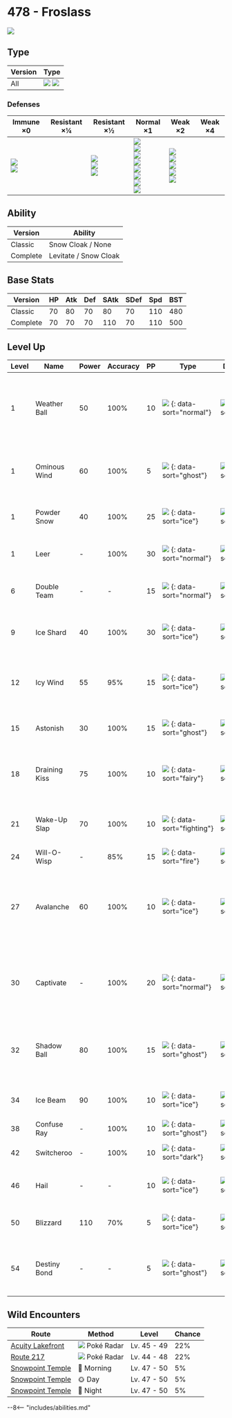 # 478 - Froslass
![][478]

## Type

Version | Type
---     | ---
All     | ![][ice]  ![][ghost]

### Defenses

Immune ×0                        | Resistant ×¼ | Resistant ×½                            | Normal ×1                                                                                                                | Weak ×2                                                             | Weak ×4
---                              | ---          | ---                                     | ---                                                                                                                      | ---                                                                 | ---
![][normal]<br>![][fighting]<br> | &nbsp;       | ![][poison]<br>![][bug]<br>![][ice]<br> | ![][flying]<br>![][ground]<br>![][water]<br>![][grass]<br>![][electric]<br>![][psychic]<br>![][dragon]<br>![][fairy]<br> | ![][rock]<br>![][ghost]<br>![][steel]<br>![][fire]<br>![][dark]<br> | &nbsp;

## Ability

Version  | Ability
---      | ---
Classic  | Snow Cloak / None
Complete | Levitate / Snow Cloak

## Base Stats

Version  | HP  | Atk | Def | SAtk | SDef | Spd | BST
---      | --- | --- | --- | ---  | ---  | --- | ---
Classic  | 70  | 80  | 70  | 80   | 70   | 110 | 480
Complete | 70  | 70  | 70  | 110  | 70   | 110 | 500

## Level Up

Level | Name          | Power | Accuracy | PP  | Type                                   | Damage Class                           | Description
---   | ---           | ---   | ---      | --- | ---                                    | ---                                    | ---
1     | Weather Ball  | 50    | 100%     | 10  | ![][normal] {: data-sort="normal"}     | ![][special] {: data-sort="special"}   | If there be weather, this move has doubled power and the weather's type.
1     | Ominous Wind  | 60    | 100%     | 5   | ![][ghost] {: data-sort="ghost"}       | ![][special] {: data-sort="special"}   | Has a 10% chance to raise all of the user's stats by one stage.
1     | Powder Snow   | 40    | 100%     | 25  | ![][ice] {: data-sort="ice"}           | ![][special] {: data-sort="special"}   | Has a 10% chance to freeze the target.
1     | Leer          | -     | 100%     | 30  | ![][normal] {: data-sort="normal"}     | ![][status] {: data-sort="status"}     | Lowers the target's Defense by one stage.
6     | Double Team   | -     | -        | 15  | ![][normal] {: data-sort="normal"}     | ![][status] {: data-sort="status"}     | Raises the user's evasion by one stage.
9     | Ice Shard     | 40    | 100%     | 30  | ![][ice] {: data-sort="ice"}           | ![][physical] {: data-sort="physical"} | Inflicts regular damage with no additional effect.
12    | Icy Wind      | 55    | 95%      | 15  | ![][ice] {: data-sort="ice"}           | ![][special] {: data-sort="special"}   | Has a 100% chance to lower the target's Speed by one stage.
15    | Astonish      | 30    | 100%     | 15  | ![][ghost] {: data-sort="ghost"}       | ![][physical] {: data-sort="physical"} | Has a 30% chance to make the target flinch.
18    | Draining Kiss | 75    | 100%     | 10  | ![][fairy] {: data-sort="fairy"}       | ![][special] {: data-sort="special"}   | Drains 50% of the damage inflicted to heal the user.
21    | Wake-Up Slap  | 70    | 100%     | 10  | ![][fighting] {: data-sort="fighting"} | ![][physical] {: data-sort="physical"} | If the target is asleep, has double power and wakes it up.
24    | Will-O-Wisp   | -     | 85%      | 15  | ![][fire] {: data-sort="fire"}         | ![][status] {: data-sort="status"}     | Burns the target.
27    | Avalanche     | 60    | 100%     | 10  | ![][ice] {: data-sort="ice"}           | ![][physical] {: data-sort="physical"} | Inflicts double damage if the user takes damage before attacking this turn.
30    | Captivate     | -     | 100%     | 20  | ![][normal] {: data-sort="normal"}     | ![][status] {: data-sort="status"}     | Lowers the target's Special Attack by two stages if it's the opposite gender.
32    | Shadow Ball   | 80    | 100%     | 15  | ![][ghost] {: data-sort="ghost"}       | ![][special] {: data-sort="special"}   | Has a 20% chance to lower the target's Special Defense by one stage.
34    | Ice Beam      | 90    | 100%     | 10  | ![][ice] {: data-sort="ice"}           | ![][special] {: data-sort="special"}   | Has a 10% chance to freeze the target.
38    | Confuse Ray   | -     | 100%     | 10  | ![][ghost] {: data-sort="ghost"}       | ![][status] {: data-sort="status"}     | Confuses the target.
42    | Switcheroo    | -     | 100%     | 10  | ![][dark] {: data-sort="dark"}         | ![][status] {: data-sort="status"}     | User and target swap items.
46    | Hail          | -     | -        | 10  | ![][ice] {: data-sort="ice"}           | ![][status] {: data-sort="status"}     | Changes the weather to a hailstorm for five turns.
50    | Blizzard      | 110   | 70%      | 5   | ![][ice] {: data-sort="ice"}           | ![][special] {: data-sort="special"}   | Has a 10% chance to freeze the target.
54    | Destiny Bond  | -     | -        | 5   | ![][ghost] {: data-sort="ghost"}       | ![][status] {: data-sort="status"}     | If the user faints this turn, the target automatically will, too.

## Wild Encounters

Route              | Method                     | Level       | Chance
---                | ---                        | ---         | ---
[Acuity Lakefront] | ![][poke-radar] Poké Radar | Lv. 45 - 49 | 22%
[Route 217]        | ![][poke-radar] Poké Radar | Lv. 44 - 48 | 22%
[Snowpoint Temple] | 🌅 Morning                  | Lv. 47 - 50 | 5%
[Snowpoint Temple] | 🌞 Day                      | Lv. 47 - 50 | 5%
[Snowpoint Temple] | 🌙 Night                    | Lv. 47 - 50 | 5%

--8<-- "includes/abilities.md"

[poke-radar]: ../img/items/poke-radar.png
[478]: ../img/pokemon/478.png
[normal]: ../img/types/normal.png
[fire]: ../img/types/fire.png
[fighting]: ../img/types/fighting.png
[water]: ../img/types/water.png
[flying]: ../img/types/flying.png
[grass]: ../img/types/grass.png
[poison]: ../img/types/poison.png
[electric]: ../img/types/electric.png
[ground]: ../img/types/ground.png
[psychic]: ../img/types/psychic.png
[rock]: ../img/types/rock.png
[ice]: ../img/types/ice.png
[bug]: ../img/types/bug.png
[dragon]: ../img/types/dragon.png
[ghost]: ../img/types/ghost.png
[dark]: ../img/types/dark.png
[steel]: ../img/types/steel.png
[fairy]: ../img/types/fairy.png
[physical]: ../img/types/physical.png
[special]: ../img/types/special.png
[status]: ../img/types/status.png
[Acuity Lakefront]: ../../wild_pokemon/acuity_lakefront/
[Route 217]: ../../wild_pokemon/route_217/
[Snowpoint Temple]: ../../wild_pokemon/snowpoint_temple/

